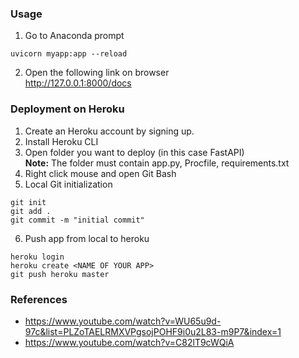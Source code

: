 ### Usage

1. Go to Anaconda prompt
```
uvicorn myapp:app --reload
```
2. Open the following link on browser<br>
http://127.0.0.1:8000/docs


### Deployment on Heroku

1. Create an Heroku account by signing up.
2. Install Heroku CLI
3. Open folder you want to deploy (in this case FastAPI)<br>
<b>Note:</b> The folder must contain app.py, Procfile, requirements.txt
4. Right click mouse and open Git Bash
5. Local Git initialization
```
git init
git add .
git commit -m "initial commit"
```
6. Push app from local to heroku
```
heroku login
heroku create <NAME OF YOUR APP>
git push heroku master
```

### References
* https://www.youtube.com/watch?v=WU65u9d-97c&list=PLZoTAELRMXVPgsojPOHF9i0u2L83-m9P7&index=1
* https://www.youtube.com/watch?v=C82lT9cWQiA

